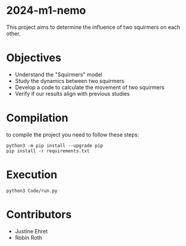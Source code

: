 # 2024-m1-nemo
This project aims to determine the influence of two squirmers on each other.

# Objectives
- Understand the "Squirmers" model
- Study the dynamics between two squirmers
- Develop a code to calculate the movement of two squirmers
- Verify if our results align with previous studies

# Compilation
to compile the project you need to follow these steps:
```
python3 -m pip install --upgrade pip
pip install -r requirements.txt
```

# Execution
```
python3 Code/run.py
```

# Contributors
- Justine Ehret
- Robin Roth
